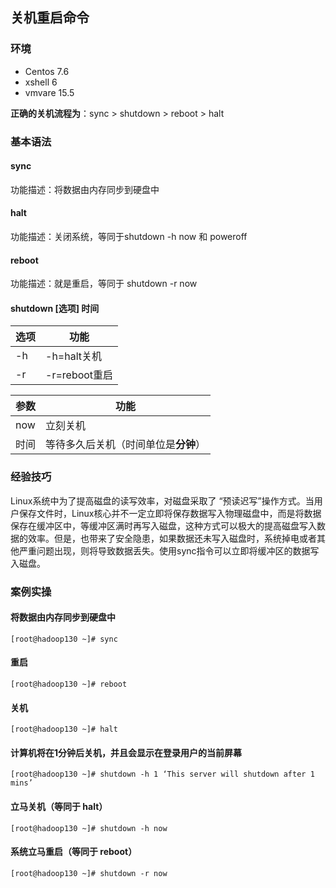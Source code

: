 ## 关机重启命令

### 环境

- Centos 7.6
- xshell 6
- vmvare 15.5



**正确的关机流程为**：sync > shutdown > reboot > halt



### 基本语法



#### sync

功能描述：将数据由内存同步到硬盘中



#### halt

功能描述：关闭系统，等同于shutdown -h now 和 poweroff



#### reboot

功能描述：就是重启，等同于 shutdown -r now



#### shutdown [选项] 时间

| 选项 | 功能          |
| ---- | ------------- |
| -h   | -h=halt关机   |
| -r   | -r=reboot重启 |



| 参数 | 功能                                 |
| ---- | ------------------------------------ |
| now  | 立刻关机                             |
| 时间 | 等待多久后关机（时间单位是**分钟**） |



### 经验技巧

Linux系统中为了提高磁盘的读写效率，对磁盘采取了 “预读迟写”操作方式。当用户保存文件时，Linux核心并不一定立即将保存数据写入物理磁盘中，而是将数据保存在缓冲区中，等缓冲区满时再写入磁盘，这种方式可以极大的提高磁盘写入数据的效率。但是，也带来了安全隐患，如果数据还未写入磁盘时，系统掉电或者其他严重问题出现，则将导致数据丢失。使用sync指令可以立即将缓冲区的数据写入磁盘。



### 案例实操



#### 将数据由内存同步到硬盘中

```shell
[root@hadoop130 ~]# sync
```



#### 重启

```shell
[root@hadoop130 ~]# reboot
```



#### 关机

```shell
[root@hadoop130 ~]# halt
```



#### 计算机将在1分钟后关机，并且会显示在登录用户的当前屏幕

```shell
[root@hadoop130 ~]# shutdown -h 1 ‘This server will shutdown after 1 mins’
```



#### 立马关机（等同于 halt）

```shell
[root@hadoop130 ~]# shutdown -h now 
```



#### 系统立马重启（等同于 reboot）

```shell
[root@hadoop130 ~]# shutdown -r now
```

